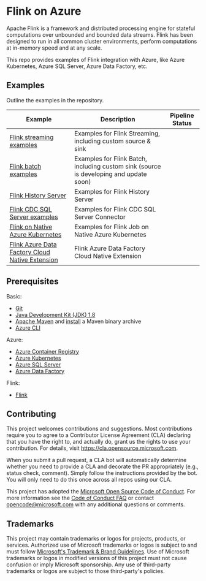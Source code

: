 # Flink on Azure

Apache Flink is a framework and distributed processing engine for stateful computations over unbounded and bounded data streams. Flink has been designed to run in all common cluster environments, perform computations at in-memory speed and at any scale.

This repo provides examples of Flink integration with Azure, like Azure Kubernetes, Azure SQL Server, Azure Data Factory, etc.

## Examples

Outline the examples in the repository.

| Example | Description | Pipeline Status |
|-|-|-|
| [Flink streaming examples](flink-streaming-example) |  Examples for Flink Streaming, including custom source & sink |  |
| [Flink batch examples](flink-batch-example) |  Examples for Flink Batch, including custom sink (source is developing and update soon) |  |
| [Flink History Server](flink-history-server) |  Examples for Flink History Server |  |
| [Flink CDC SQL Server examples](flink-cdc-sql-server-example) |  Examples for Flink CDC SQL Server Connector |  |
| [Flink on Native Azure Kubernetes](flink-on-native-azure-kubernetes) |  Examples for Flink Job on Native Azure Kubernetes |  |
| [Flink Azure Data Factory Cloud Native Extension](flink-adf-cloud-native-extension) |  Flink Azure Data Factory Cloud Native Extension |  |

## Prerequisites

Basic:

* [Git](https://www.git-scm.com/downloads)
* [Java Development Kit (JDK) 1.8](https://www.oracle.com/java/technologies/javase/javase8u211-later-archive-downloads.html)
* [Apache Maven](http://maven.apache.org/download.cgi) and [install](http://maven.apache.org/install.html) a Maven binary archive
* [Azure CLI](https://docs.microsoft.com/en-us/cli/azure/install-azure-cli)

Azure:

* [Azure Container Registry](https://azure.microsoft.com/en-us/services/container-registry/)
* [Azure Kubernetes](https://azure.microsoft.com/en-us/services/kubernetes-service/)
* [Azure SQL Server](https://azure.microsoft.com/en-us/services/sql-database/)
* [Azure Data Factory](https://azure.microsoft.com/en-us/services/data-factory/)

Flink:

* [Flink](https://downloads.apache.org/flink)


## Contributing

This project welcomes contributions and suggestions.  Most contributions require you to agree to a
Contributor License Agreement (CLA) declaring that you have the right to, and actually do, grant us
the rights to use your contribution. For details, visit https://cla.opensource.microsoft.com.

When you submit a pull request, a CLA bot will automatically determine whether you need to provide
a CLA and decorate the PR appropriately (e.g., status check, comment). Simply follow the instructions
provided by the bot. You will only need to do this once across all repos using our CLA.

This project has adopted the [Microsoft Open Source Code of Conduct](https://opensource.microsoft.com/codeofconduct/).
For more information see the [Code of Conduct FAQ](https://opensource.microsoft.com/codeofconduct/faq/) or
contact [opencode@microsoft.com](mailto:opencode@microsoft.com) with any additional questions or comments.

## Trademarks

This project may contain trademarks or logos for projects, products, or services. Authorized use of Microsoft
trademarks or logos is subject to and must follow
[Microsoft's Trademark & Brand Guidelines](https://www.microsoft.com/en-us/legal/intellectualproperty/trademarks/usage/general).
Use of Microsoft trademarks or logos in modified versions of this project must not cause confusion or imply Microsoft sponsorship.
Any use of third-party trademarks or logos are subject to those third-party's policies.
